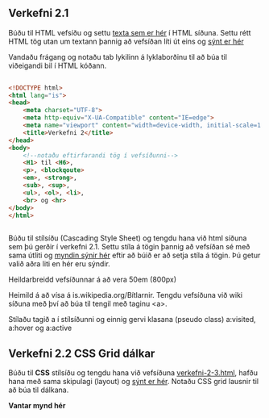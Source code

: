 ## Verkefni 2.1

Búðu til HTML vefsíðu og settu [texta sem er hér](/V-2/verkefni-2-1-texti.md) í HTML síðuna. Settu rétt HTML tög utan um textann þannig að vefsíðan líti út eins og [sýnt er hér](/V-2/img/readme.md)

Vandaðu frágang og notaðu tab lykilinn á lyklaborðinu til að búa til viðeigandi bil í HTML kóðann.

```HTML
    
<!DOCTYPE html>
<html lang="is">
<head>
    <meta charset="UTF-8">
    <meta http-equiv="X-UA-Compatible" content="IE=edge">
    <meta name="viewport" content="width=device-width, initial-scale=1.0">
    <title>Verkefni 2</title>
</head>
<body>
    <!--notaðu eftirfarandi tög í vefsíðunni-->
    <H1> til <H6>, 
    <p>, <blockqoute> 
    <em>, <strong>, 
    <sub>, <sup>, 
    <ul>, <ol>, <li>, 
    <br> og <hr>    
</body>
</html>
    
```  

Búðu til stílsíðu (Cascading Style Sheet) og tengdu hana við html síðuna sem þú gerðir í verkefni 2.1. Settu stíla á tögin þannig að vefsíðan sé með sama útliti og [myndin sýnir hér](/V-2/img/readme.md#sýnidæmi-v-22) eftir að búið er að setja stíla á tögin.  Þú getur valið aðra liti en hér eru sýndir.  

Heildarbreidd vefsíðunnar á að vera 50em (800px)

Heimild á að vísa á is.wikipedia.org/Bítlarnir. Tengdu vefsíðuna við wiki síðuna með því að búa til tengil með taginu &lt;a>.  

Stílaðu tagið a í stílsíðunni og einnig gervi klasana (pseudo class) a:visited, a:hover og a:active  

 

## Verkefni 2.2  CSS Grid dálkar

Búðu til **CSS** stílsíðu og tengdu hana við vefsíðuna [verkefni-2-3.html](/V-2/verkefni-2-3.html), hafðu hana með sama skipulagi (layout) og [sýnt er hér](/img/).  Notaðu CSS grid lausnir  til að búa til dálkana.   

**Vantar mynd hér**
